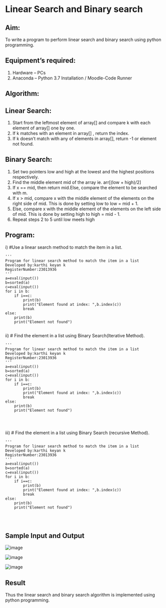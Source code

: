 # Linear Search and Binary search
## Aim:
To write a program to perform linear search and binary search using python programming.
## Equipment’s required:
1.	Hardware – PCs
2.	Anaconda – Python 3.7 Installation / Moodle-Code Runner
## Algorithm:
## Linear Search:
1.	Start from the leftmost element of array[] and compare k with each element of array[] one by one.
2.	If k matches with an element in array[] , return the index.
3.	If k doesn’t match with any of elements in array[], return -1 or element not found.
## Binary Search:
1.	Set two pointers low and high at the lowest and the highest positions respectively.
2.	Find the middle element mid of the array ie. arr[(low + high)/2]
3.	If x == mid, then return mid.Else, compare the element to be searched with m.
4.	If x > mid, compare x with the middle element of the elements on the right side of mid. This is done by setting low to low = mid + 1.
5.	Else, compare x with the middle element of the elements on the left side of mid. This is done by setting high to high = mid - 1.
6.	Repeat steps 2 to 5 until low meets high
## Program:
i)	#Use a linear search method to match the item in a list.
```
''' 
Program for linear search method to match the item in a list
Developed by:karthi keyan k
RegisterNumber:23013936
'''
a=eval(input())
b=sorted(a)
c=eval(input())
for i in b:
    if i==c:
        print(b)
        print("Element found at index: ",b.index(c))
        break
else:
    print(b)
    print("Element not found")


```
ii)	# Find the element in a list using Binary Search(Iterative Method).
```
''' 
Program for linear search method to match the item in a list
Developed by:karthi keyan k
RegisterNumber:23013936
'''
a=eval(input())
b=sorted(a)
c=eval(input())
for i in b:
    if i==c:
        print(b)
        print("Element found at index: ",b.index(c))
        break
else:
    print(b)
    print("Element not found")




```
iii)	# Find the element in a list using Binary Search (recursive Method).
```
''' 
Program for linear search method to match the item in a list
Developed by:karthi keyan k
RegisterNumber:23013936
'''
a=eval(input())
b=sorted(a)
c=eval(input())
for i in b:
    if i==c:
        print(b)
        print("Element found at index: ",b.index(c))
        break
else:
    print(b)
    print("Element not found")




```
## Sample Input and Output

![image](https://github.com/Karthi051/Search-Algorithm/assets/148327224/15530b8e-93fc-45e2-869f-330e1e6dc5b4)

![image](https://github.com/Karthi051/Search-Algorithm/assets/148327224/7a86bdd0-7f55-4f7f-8035-43a11fdf615f)

![image](https://github.com/Karthi051/Search-Algorithm/assets/148327224/f0322156-31ea-4583-bf0a-dc3e05dbedb2)



## Result
Thus the linear search and binary search algorithm is implemented using python programming.
